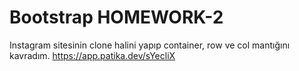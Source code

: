 # Bootstrap HOMEWORK-2
Instagram sitesinin clone halini yapıp container, row ve col mantığını kavradım.
https://app.patika.dev/sYecliX
